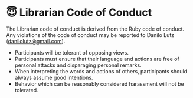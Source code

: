 # :innocent: Librarian Code of Conduct

The Librarian code of conduct is derived from the Ruby code of conduct. Any violations of the code of conduct may be reported to Danilo Lutz (danilolutz@gmail.com).

- Participants will be tolerant of opposing views.
- Participants must ensure that their language and actions are free of personal attacks and disparaging personal remarks.
- When interpreting the words and actions of others, participants should always assume good intentions.
- Behavior which can be reasonably considered harassment will not be tolerated.
